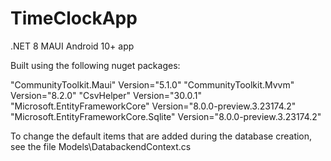 # TimeClockApp
 
.NET 8 MAUI Android 10+ app


Built using the following nuget packages:

"CommunityToolkit.Maui" Version="5.1.0"
"CommunityToolkit.Mvvm" Version="8.2.0"
"CsvHelper" Version="30.0.1"
"Microsoft.EntityFrameworkCore" Version="8.0.0-preview.3.23174.2"
 "Microsoft.EntityFrameworkCore.Sqlite" Version="8.0.0-preview.3.23174.2"


To change the default items that are added during the database creation,
see the file Models\DatabackendContext.cs
